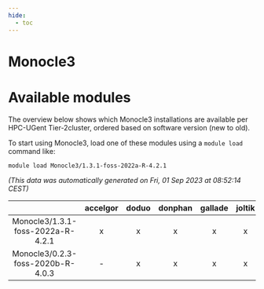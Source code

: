 ```yaml
---
hide:
  - toc
---
```


Monocle3
========

# Available modules


The overview below shows which Monocle3 installations are available per HPC-UGent Tier-2cluster, ordered based on software version (new to old).

To start using Monocle3, load one of these modules using a `module load` command like:

```shell
module load Monocle3/1.3.1-foss-2022a-R-4.2.1
```

*(This data was automatically generated on Fri, 01 Sep 2023 at 08:52:14 CEST)*  

| |accelgor|doduo|donphan|gallade|joltik|skitty|swalot|victini|
| :---: | :---: | :---: | :---: | :---: | :---: | :---: | :---: | :---: |
|Monocle3/1.3.1-foss-2022a-R-4.2.1|x|x|x|x|x|x|x|x|
|Monocle3/0.2.3-foss-2020b-R-4.0.3|-|x|x|x|x|x|x|x|
